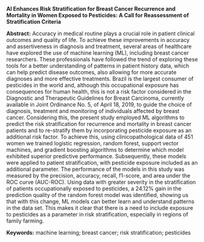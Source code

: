 __AI Enhances Risk Stratification for Breast Cancer Recurrence and Mortality in Women Exposed to Pesticides: A Call for Reassessment of Stratification Criteria__

__Abstract:__
Accuracy in medical routine plays a crucial role in patient clinical outcomes and quality of life. To achieve these improvements in accuracy and assertiveness in diagnosis and treatment, several areas of healthcare have explored the use of machine learning (ML), including breast cancer researchers. These professionals have followed the trend of exploring these tools for a better understanding of patterns in patient history data, which can help predict disease outcomes, also allowing for more accurate diagnoses and more effective treatments. Brazil is the largest consumer of pesticides in the world and, although this occupational exposure has consequences for human health, this is not a risk factor considered in the Diagnostic and Therapeutic Guidelines for Breast Carcinoma, currently available in Joint Ordinance No. 5, of April 18, 2019, to guide the choice of diagnosis, treatment and monitoring of individuals affected by breast cancer. Considering this, the present study employed ML algorithms to predict the risk stratification for recurrence and mortality in breast cancer patients and to re-stratify them by incorporating pesticide exposure as an additional risk factor. To achieve this, using clinicopathological data of 451 women we trained logistic regression, random forest, support vector machines, and gradient boosting algorithms to determine which model exhibited superior predictive performance. Subsequently, these models were applied to patient stratification, with pesticide exposure included as an additional parameter. The performance of the models in this study was measured by the precision, accuracy, recall, f1-score, and area under the ROC curve (AUC-ROC). Using data with greater severity in the stratification of patients occupationally exposed to pesticides, a 24.12% gain in the prediction quality of the random forest model was identified, showing us that with this change, ML models can better learn and understand patterns in the data set. This makes it clear that there is a need to include exposure to pesticides as a parameter in risk stratification, especially in regions of family farming.

__Keywords:__ machine learning; breast cancer; risk stratification; pesticides
